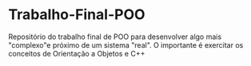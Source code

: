 # Trabalho-Final-POO
Repositório do trabalho final de POO para desenvolver algo mais "complexo"e próximo de um sistema "real". O importante é exercitar os conceitos de Orientação a Objetos e C++
